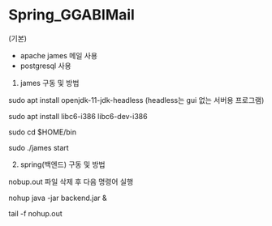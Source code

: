 # Spring_GGABIMail

(기본)
- apache james 메일 사용
- postgresql 사용




1. james 구동 및 방법

sudo apt install openjdk-11-jdk-headless (headless는 gui 없는 서버용 프로그램)

sudo apt install libc6-i386 libc6-dev-i386

sudo cd $HOME/bin

sudo ./james start


2. spring(백엔드) 구동 및 방법

nobup.out 파일 삭제 후 다음 명령어 실행

nohup java -jar backend.jar &

tail -f nohup.out 
